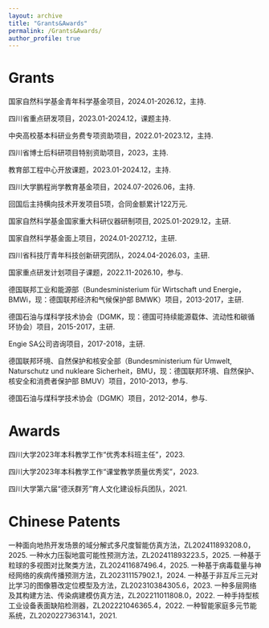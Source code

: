 ```yaml
---
layout: archive
title: "Grants&Awards"
permalink: /Grants&Awards/
author_profile: true
--- 
```


Grants
====
国家自然科学基金青年科学基金项目，2024.01-2026.12，主持.

四川省重点研发项目，2023.01-2024.12，课题主持.
 
中央高校基本科研业务费专项资助项目，2022.01-2023.12，主持.

四川省博士后科研项目特别资助项目，2023，主持.

教育部工程中心开放课题，2023.01-2024.12，主持. 

四川大学鹏程尚学教育基金项目，2024.07-2026.06，主持. 

回国后主持横向技术开发项目5项，合同金额累计122万元.

国家自然科学基金国家重大科研仪器研制项目, 2025.01-2029.12，主研.

国家自然科学基金面上项目，2024.01-2027.12，主研.

四川省科技厅青年科技创新研究团队，2024.04-2026.03，主研.

国家重点研发计划项目子课题，2022.11-2026.10，参与.

德国联邦工业和能源部（Bundesministerium für Wirtschaft und Energie，BMWi，现：德国联邦经济和气候保护部 BMWK）项目，2013-2017，主研.

德国石油与煤科学技术协会（DGMK，现：德国可持续能源载体、流动性和碳循环协会）项目，2015-2017，主研.

Engie SA公司咨询项目，2017-2018，主研.

德国联邦环境、自然保护和核安全部（Bundesministerium für Umwelt, Naturschutz und nukleare Sicherheit，BMU，现：德国联邦环境、自然保护、核安全和消费者保护部 BMUV）项目，2010-2013，参与.

德国石油与煤科学技术协会（DGMK）项目，2012-2014，参与.

Awards
====
四川大学2023年本科教学工作“优秀本科班主任”，2023.

四川大学2023年本科教学工作“课堂教学质量优秀奖”，2023.

四川大学第六届“德沃群芳”育人文化建设标兵团队，2021.

Chinese Patents
====
一种面向地热开发场景的域分解式多尺度智能仿真方法，ZL202411893208.0，2025.
一种水力压裂地震可能性预测方法，ZL202411893223.5，2025.
一种基于粒球的多视图对比聚类方法，ZL202411687496.4，2025.
一种基于病毒载量与神经网络的疾病传播预测方法，ZL202311157902.1，2024.
一种基于非互斥三元对比学习的图像篡改定位模型及方法，ZL202310384305.6，2023.
一种多层网络及其构建方法、传染病建模仿真方法，ZL202211011808.0，2022.
一种手持型核工业设备表面缺陷检测器，ZL202221046365.4，2022.
一种智能家庭多元节能系统，ZL202022736314.1，2021.



